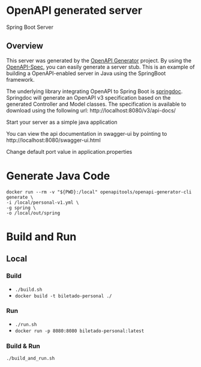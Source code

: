 # OpenAPI generated server

Spring Boot Server

## Overview
This server was generated by the [OpenAPI Generator](https://openapi-generator.tech) project.
By using the [OpenAPI-Spec](https://openapis.org), you can easily generate a server stub.
This is an example of building a OpenAPI-enabled server in Java using the SpringBoot framework.


The underlying library integrating OpenAPI to Spring Boot is [springdoc](https://springdoc.org).
Springdoc will generate an OpenAPI v3 specification based on the generated Controller and Model classes.
The specification is available to download using the following url:
http://localhost:8080/v3/api-docs/

Start your server as a simple java application

You can view the api documentation in swagger-ui by pointing to
http://localhost:8080/swagger-ui.html

Change default port value in application.properties

# Generate Java Code
```
docker run --rm -v "${PWD}:/local" openapitools/openapi-generator-cli generate \
-i /local/personal-v1.yml \
-g spring \
-o /local/out/spring
```

# Build and Run

## Local

### Build
* `./build.sh`
* `docker build -t biletado-personal ./`

### Run
* `./run.sh`
* `docker run -p 8080:8080 biletado-personal:latest`

### Build & Run
`./build_and_run.sh`
